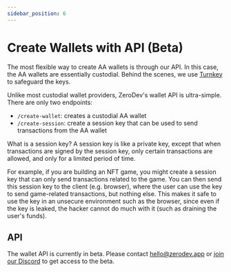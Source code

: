 ```yaml
---
sidebar_position: 6
---
```


# Create Wallets with API (Beta)

The most flexible way to create AA wallets is through our API.  In this case, the AA wallets are essentially custodial.  Behind the scenes, we use [Turnkey](https://www.turnkey.io/) to safeguard the keys.

Unlike most custodial wallet providers, ZeroDev's wallet API is ultra-simple.  There are only two endpoints:

- `/create-wallet`: creates a custodial AA wallet
- `/create-session`: create a session key that can be used to send transactions from the AA wallet

What is a session key?  A session key is like a private key, except that when transactions are signed by the session key, only certain transactions are allowed, and only for a limited period of time.

For example, if you are building an NFT game, you might create a session key that can only send transactions related to the game.  You can then send this session key to the client (e.g. browser), where the user can use the key to send game-related transactions, but nothing else.  This makes it safe to use the key in an unsecure environment such as the browser, since even if the key is leaked, the hacker cannot do much with it (such as draining the user's funds).

## API

The wallet API is currently in beta.  Please contact hello@zerodev.app or [join our Discord](https://discord.gg/KS9MRaTSjx) to get access to the beta.